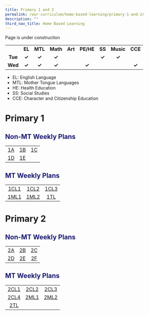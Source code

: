 ```yaml
---
title: Primary 1 and 2
permalink: /our-curriculum/home-based-learning/primary-1-and-2/
description: ""
third_nav_title: Home Based Learning
---
```

Page is under construction
<table style="text-align:center; font-weight:bold;">
<tbody>
  <tr>
    <td></td>
    <td>EL</td>
    <td>MTL</td>
    <td>Math</td>
    <td>Art</td>
    <td>PE/HE</td>
    <td>SS</td>
    <td>Music</td>
    <td>CCE</td>
  </tr>
  <tr>
    <td>Tue</td>
    <td>✓</td>
    <td>✓</td>
    <td>✓</td>
    <td></td>
    <td></td>
    <td>✓</td>
    <td>✓</td>
    <td></td>
  </tr>
  <tr>
    <td>Wed</td>
    <td>✓</td>
    <td>✓</td>
    <td>✓</td>
    <td></td>
    <td>✓</td>
    <td></td>
    <td></td>
    <td>✓</td>
  </tr>
</tbody>
</table>

* EL: English Language
* MTL: Mother Tongue Languages
* HE: Health Education
* SS: Social Studies
* CCE: Character and Citizenship Education

# Primary 1
<h2 style="color:midnightblue">Non-MT Weekly Plans</h2>

|   |   |   |
|:---:|:---:|:---:|
| [1A](/files/Home%20Based%20Learning/P1/hbl_weekly%20plan_t3w5(25-26jul)_1a.pdf) | [1B](/files/Home%20Based%20Learning/P1/hbl_weekly%20plan_t3w5(25-26jul)_1b.pdf) | [1C](/files/Home%20Based%20Learning/P1/hbl_weekly%20plan_t3w5(25-26jul)_1c.pdf) |
| [1D](/files/Home%20Based%20Learning/P1/hbl_weekly%20plan_t3w5(25-26jul)_1d.pdf) | [1E](/files/Home%20Based%20Learning/P1/hbl_weekly%20plan_t3w5(25-26jul)_1e.pdf) | |

<h2 style="color:midnightblue">MT Weekly Plans</h2>

|   |   |   |
|:---:|:---:|:---:|
| [1CL1](/files/Home%20Based%20Learning/P1/hbl_mt%20weekly%20plan_t3w5(25-26jul)_1cl1.pdf) | [1CL2](/files/Home%20Based%20Learning/P1/hbl_mt%20weekly%20plan_t3w5(25-26jul)_1cl2.pdf) | [1CL3](/files/Home%20Based%20Learning/P1/hbl_mt%20weekly%20plan_t3w5(25-26jul)_1cl3.pdf) |
| [1ML1](/files/Home%20Based%20Learning/P1/hbl_mt%20weekly%20plan_t3w5(25-26jul)_1ml1.pdf) | [1ML2](/files/Home%20Based%20Learning/P1/hbl_mt%20weekly%20plan_t3w5(25-26jul)_1ml2.pdf) | [1TL](/files/Home%20Based%20Learning/P1/hbl_mt%20weekly%20plan_t3w5(25-26jul)_1tl.pdf) |
# Primary 2
<h2 style="color:midnightblue">Non-MT Weekly Plans</h2>

|   |   |   |
|:---:|:---:|:---:|
| [2A](/files/Home%20Based%20Learning/P2/hbl_weekly%20plan_t3w5(25-26jul)_2a.pdf) | [2B](/files/Home%20Based%20Learning/P2/hbl_weekly%20plan_t3w5(25-26jul)_2b.pdf) | [2C](/files/Home%20Based%20Learning/P2/hbl_weekly%20plan_t3w5(25-26jul)_2c.pdf) |
| [2D](/files/Home%20Based%20Learning/P2/hbl_weekly%20plan_t3w5(25-26jul)_2d.pdf) | [2E](/files/Home%20Based%20Learning/P2/hbl_weekly%20plan_t3w5(25-26jul)_2e.pdf) |[2F](/files/Home%20Based%20Learning/P2/hbl_weekly%20plan_t3w5(25-26jul)_2f.pdf)|

<h2 style="color:midnightblue">MT Weekly Plans</h2>

|   |   |   |
|:---:|:---:|:---:|
| [2CL1](/files/Home%20Based%20Learning/P2/hbl_mt%20weekly%20plan_t3w5(25-26jul)_p2cl1.pdf) | [2CL2](/files/Home%20Based%20Learning/P2/hbl_mt%20weekly%20plan_t3w5(25-26jul)_p2cl2.pdf) | [2CL3](/files/Home%20Based%20Learning/P2/hbl_mt%20weekly%20plan_t3w5(25-26jul)_p2cl3.pdf) |
| [2CL4](/files/Home%20Based%20Learning/P2/hbl_mt%20weekly%20plan_t3w5(25-26jul)_p2cl4.pdf) | [2ML1](/files/Home%20Based%20Learning/P2/hbl_mt%20weekly%20plan_t3w5(25-26jul)_p2ml1.pdf) | [2ML2](/files/Home%20Based%20Learning/P2/hbl_mt%20weekly%20plan_t3w5(25-26jul)_p2ml2.pdf)|
| [2TL](/files/Home%20Based%20Learning/P2/hbl_mt%20weekly%20plan_t3w5(25-26jul)_p2tl.pdf) | | |